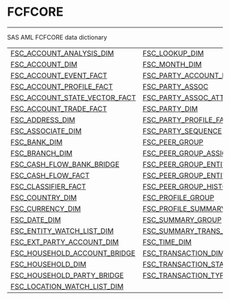 # FCFCORE
---
SAS AML FCFCORE data dictionary

|||
|:---|:---|
| [FSC_ACCOUNT_ANALYSIS_DIM](./fsc_account_analysis_dim.md) | [FSC_LOOKUP_DIM](./fsc_lookup_dim.md) |
| [FSC_ACCOUNT_DIM](./fsc_account_dim.md) | [FSC_MONTH_DIM](./fsc_month_dim.md) |
| [FSC_ACCOUNT_EVENT_FACT](./fsc_account_event_fact.md) | [FSC_PARTY_ACCOUNT_BRIDGE](./fsc_party_account_bridge.md) |
| [FSC_ACCOUNT_PROFILE_FACT](./fsc_account_profile_fact.md) | [FSC_PARTY_ASSOC](./fsc_party_assoc.md) |
| [FSC_ACCOUNT_STATE_VECTOR_FACT](./fsc_account_state_vector_fact.md) | [FSC_PARTY_ASSOC_ATTRIBUTE](./fsc_party_assoc_attribute.md) |
| [FSC_ACCOUNT_TRADE_FACT](./fsc_account_trade_fact.md) | [FSC_PARTY_DIM](./fsc_party_dim.md) |
| [FSC_ADDRESS_DIM](./fsc_address_dim.md) | [FSC_PARTY_PROFILE_FACT](./fsc_party_profile_fact.md) |
| [FSC_ASSOCIATE_DIM](./fsc_associate_dim.md) | [FSC_PARTY_SEQUENCE](./fsc_party_sequence.md) |
| [FSC_BANK_DIM](./fsc_bank_dim.md) | [FSC_PEER_GROUP](./fsc_peer_group.md) |
| [FSC_BRANCH_DIM](./fsc_branch_dim.md) | [FSC_PEER_GROUP_ASSIGNMENT](./fsc_peer_group_assignment.md) |
| [FSC_CASH_FLOW_BANK_BRIDGE](./fsc_cash_flow_bank_bridge.md) | [FSC_PEER_GROUP_ENTITY_HISTORY](./fsc_peer_group_entity_history.md) |
| [FSC_CASH_FLOW_FACT](./fsc_cash_flow_fact.md) | [FSC_PEER_GROUP_ENTITY_SUMMARY](./fsc_peer_group_entity_summary.md) |
| [FSC_CLASSIFIER_FACT](./fsc_classifier_fact.md) | [FSC_PEER_GROUP_HISTORY](./fsc_peer_group_history.md) |
| [FSC_COUNTRY_DIM](./fsc_country_dim.md) | [FSC_PROFILE_GROUP](./fsc_profile_group.md) |
| [FSC_CURRENCY_DIM](./fsc_currency_dim.md) | [FSC_PROFILE_SUMMARY_BRIDGE](./fsc_profile_summary_bridge.md) |
| [FSC_DATE_DIM](./fsc_date_dim.md) | [FSC_SUMMARY_GROUP](./fsc_summary_group.md) |
| [FSC_ENTITY_WATCH_LIST_DIM](./fsc_entity_watch_list_dim.md) | [FSC_SUMMARY_TRANS_TYPE_BRIDGE](./fsc_summary_trans_type_bridge.md) |
| [FSC_EXT_PARTY_ACCOUNT_DIM](./fsc_ext_party_account_dim.md) | [FSC_TIME_DIM](./fsc_time_dim.md) |
| [FSC_HOUSEHOLD_ACCOUNT_BRIDGE](./fsc_household_account_bridge.md) | [FSC_TRANSACTION_DIM](./fsc_transaction_dim.md) |
| [FSC_HOUSEHOLD_DIM](./fsc_household_dim.md) | [FSC_TRANSACTION_STATUS_DIM](./fsc_transaction_status_dim.md) |
| [FSC_HOUSEHOLD_PARTY_BRIDGE](./fsc_household_party_bridge.md) | [FSC_TRANSACTION_TYPE_DIM](./fsc_transaction_type_dim.md) |
| [FSC_LOCATION_WATCH_LIST_DIM](./fsc_location_watch_list_dim.md) | |
